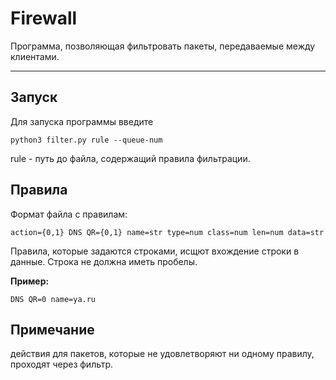 # Firewall


Программа, позволяющая фильтровать пакеты, передаваемые между клиентами.


---


## Запуск


Для запуска программы введите
```
python3 filter.py rule --queue-num
```
rule - путь до файла, содержащий правила фильтрации.


## Правила
Формат файла с правилам:
```
action={0,1} DNS QR={0,1} name=str type=num class=num len=num data=str
```

Правила, которые задаются строками, исщют вхождение строки в данные. Строка не должна иметь пробелы.

__Пример:__
```
DNS QR=0 name=ya.ru
```

## Примечание 

действия для пакетов, которые не удовлетворяют ни одному правилу, проходят через фильтр.

